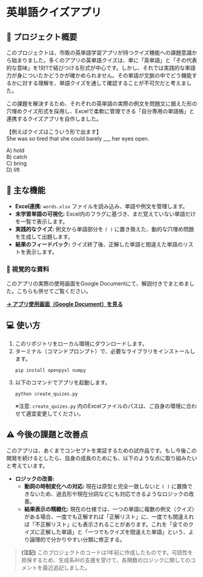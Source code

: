 # 英単語クイズアプリ

## 📖 プロジェクト概要
このプロジェクトは、市販の英単語学習アプリが持つクイズ機能への課題意識から始まりました。多くのアプリの英単語クイズは、単に「英単語」と「その代表的な意味」を1対1で結びつける形式が中心です。しかし、それでは実践的な単語力が身についたかどうかが確かめられません。その単語が文脈の中でどう機能するかに対する理解を、単語クイズを通して確認することが不可欠だと考えました。

この課題を解決するため、それぞれの英単語の実際の例文を問題文に据えた形の穴埋めクイズ形式を採用し、Excelで柔軟に管理できる「自分専用の単語帳」と連携するクイズアプリを自作しました。

【例えばクイズはこういう形で出ます】  
She was so tired that she could barely ___ her eyes open.

A) hold  
B) catch  
C) bring  
D) lift


## 🚀 主な機能
- **Excel連携:** `words.xlsx` ファイルを読み込み、単語や例文を管理します。
- **未学習単語の可視化:** Excel内のフラグに基づき、まだ覚えていない単語だけを一覧で表示します。
- **実践的なクイズ:** 例文から単語部分を `( )` に置き換えた、動的な穴埋め問題を生成して出題します。
- **結果のフィードバック:** クイズ終了後、正解した単語と間違えた単語のリストを表示します。

### 📖 視覚的な資料
このアプリの実際の使用画面をGoogle Documentにて、解説付きでまとめました。こちらも併せてご覧ください。

**[→ アプリ使用画面（Google Document）を見る](https://docs.google.com/document/d/1TeX1V9A1vtZY6gQuGIBW-w9bsJi9L_m5lfm5DyOUs1g/edit?usp=sharing)**

## 💻 使い方
1.  このリポジトリをローカル環境にダウンロードします。
2.  ターミナル（コマンドプロンプト）で、必要なライブラリをインストールします。
    ```
    pip install openpyxl numpy
    ```
3.  以下のコマンドでアプリを起動します。
    ```
    python create_quizes.py
    ```
    ※注意: `create_quizes.py` 内のExcelファイルのパスは、ご自身の環境に合わせて適宜変更してください。

## ⚠️ 今後の課題と改善点
このアプリは、あくまでコンセプトを実証するための試作品です。もし今後この開発を続けるとしたら、自身の成長のためにも、以下のような点に取り組みたいと考えています。

- **ロジックの改善:**
    - **動詞の時制変化への対応:** 現在は原型と完全一致しないと `( )` に置換できないため、過去形や現在分詞などにも対応できるようなロジックの改善。
    - **結果表示の精緻化:** 現在の仕様では、一つの単語に複数の例文（クイズ）がある場合、一度でも正解すれば「正解リスト」に、一度でも間違えれば「不正解リスト」にも表示されることがあります。これを「全てのクイズに正解した単語」と「一つでもクイズを間違えた単語」という、より論理的で分かりやすい分類に修正する。


> **(注記)**
> このプロジェクトのコードは1年前に作成したものです。可読性を担保するため、生成系AIの支援を受けて、各関数のロジックに関してのコメントを最近追記しました。
